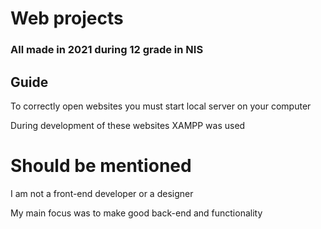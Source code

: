 # Web projects
### All made in 2021 during 12 grade in NIS

## Guide

To correctly open websites you must start local server on your computer

During development of these websites XAMPP was used

# Should be mentioned

I am not a front-end developer or a designer

My main focus was to make good back-end and functionality
